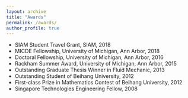 ```yaml
---
layout: archive
title: "Awards"
permalink: /awards/
author_profile: true
---
```



* SIAM Student Travel Grant, SIAM, 2018
* MICDE Fellowship, University of Michigan, Ann Arbor, 2018
* Doctoral Fellowship, University of Michigan, Ann Arbor, 2016
* Rackham Summer Award, University of Michigan, Ann Arbor, 2015
* Outstanding Graduate Thesis Winner in Fluid Mechanic, 2013
* Outstanding Student of Beihang University, 2012
* First-class Prize in Mathematics Contest of Beihang University, 2012
* Singapore Technologies Engineering Fellow, 2008

